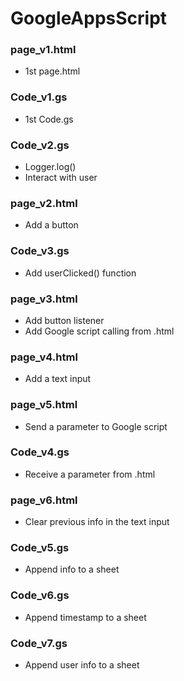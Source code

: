 # GoogleAppsScript

### page_v1.html

- 1st page.html

### Code_v1.gs

- 1st Code.gs

### Code_v2.gs

- Logger.log()
- Interact with user

### page_v2.html

- Add a button

### Code_v3.gs

- Add userClicked() function

### page_v3.html

- Add button listener
- Add Google script calling from .html

### page_v4.html

- Add a text input

### page_v5.html

- Send a parameter to Google script

### Code_v4.gs

- Receive a parameter from .html

### page_v6.html

- Clear previous info in the text input

### Code_v5.gs

- Append info to a sheet

### Code_v6.gs

- Append timestamp to a sheet

### Code_v7.gs

- Append user info to a sheet
